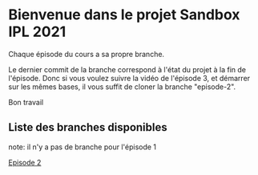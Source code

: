 # Bienvenue dans le projet Sandbox IPL 2021

Chaque épisode du cours a sa propre branche. 

Le dernier commit de la branche correspond à l'état du projet à la fin de l'épisode. Donc si vous voulez suivre la vidéo de l'épisode 3, et démarrer sur les mêmes bases, il vous suffit de cloner la branche "episode-2".

Bon travail

## Liste des branches disponibles

note: il n'y a pas de branche pour l'épisode 1

[Episode 2](https://github.com/jeango/IPL2021-Sandbox/tree/Episode2)

